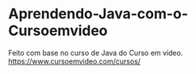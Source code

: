 # Aprendendo-Java-com-o-Cursoemvideo
Feito com base no curso de Java do Curso em vídeo. 
https://www.cursoemvideo.com/cursos/

